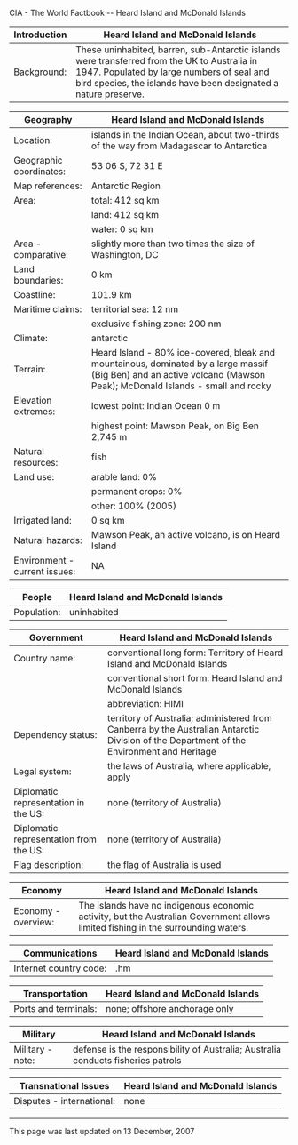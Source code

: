 CIA - The World Factbook -- Heard Island and McDonald Islands

| Introduction | Heard Island and McDonald Islands |
| --- | --- |
| Background: | These uninhabited, barren, sub-Antarctic islands were transferred from the UK to Australia in 1947. Populated by large numbers of seal and bird species, the islands have been designated a nature preserve. |

| Geography | Heard Island and McDonald Islands |
| --- | --- |
| Location: | islands in the Indian Ocean, about two-thirds of the way from Madagascar to Antarctica |
| Geographic coordinates: | 53 06 S, 72 31 E |
| Map references: | Antarctic Region |
| Area: | total: 412 sq km |
| | land: 412 sq km |
| | water: 0 sq km |
| Area - comparative: | slightly more than two times the size of Washington, DC |
| Land boundaries: | 0 km |
| Coastline: | 101.9 km |
| Maritime claims: | territorial sea: 12 nm |
| | exclusive fishing zone: 200 nm |
| Climate: | antarctic |
| Terrain: | Heard Island - 80% ice-covered, bleak and mountainous, dominated by a large massif (Big Ben) and an active volcano (Mawson Peak); McDonald Islands - small and rocky |
| Elevation extremes: | lowest point: Indian Ocean 0 m |
| | highest point: Mawson Peak, on Big Ben 2,745 m |
| Natural resources: | fish |
| Land use: | arable land: 0% |
| | permanent crops: 0% |
| | other: 100% (2005) |
| Irrigated land: | 0 sq km |
| Natural hazards: | Mawson Peak, an active volcano, is on Heard Island |
| Environment - current issues: | NA |

| People | Heard Island and McDonald Islands |
| --- | --- |
| Population: | uninhabited |

| Government | Heard Island and McDonald Islands |
| --- | --- |
| Country name: | conventional long form: Territory of Heard Island and McDonald Islands |
| | conventional short form: Heard Island and McDonald Islands |
| | abbreviation: HIMI |
| Dependency status: | territory of Australia; administered from Canberra by the Australian Antarctic Division of the Department of the Environment and Heritage |
| Legal system: | the laws of Australia, where applicable, apply |
| Diplomatic representation in the US: | none (territory of Australia) |
| Diplomatic representation from the US: | none (territory of Australia) |
| Flag description: | the flag of Australia is used |

| Economy | Heard Island and McDonald Islands |
| --- | --- |
| Economy - overview: | The islands have no indigenous economic activity, but the Australian Government allows limited fishing in the surrounding waters. |

| Communications | Heard Island and McDonald Islands |
| --- | --- |
| Internet country code: | .hm |

| Transportation | Heard Island and McDonald Islands |
| --- | --- |
| Ports and terminals: | none; offshore anchorage only |

| Military | Heard Island and McDonald Islands |
| --- | --- |
| Military - note: | defense is the responsibility of Australia; Australia conducts fisheries patrols |

| Transnational Issues | Heard Island and McDonald Islands |
| --- | --- |
| Disputes - international: | none |

---
This page was last updated on 13 December, 2007                      